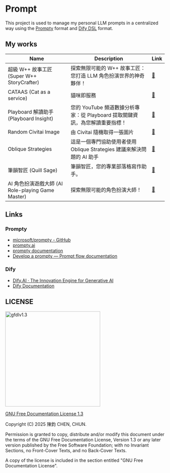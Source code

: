# Prompt

This project is used to manage my personal LLM prompts in a centralized way using the [Prompty](https://github.com/microsoft/prompty) format and [Dify DSL](https://docs.dify.ai/guides/application-orchestrate/creating-an-application#creating-from-a-dsl-file) format.

## My works

| Name | Description | Link |
|--|--|--|
| 超級 W++ 故事工匠 (Super W++ StoryCrafter) | 探索無限可能的 W++ 故事工匠：您打造 LLM 角色扮演世界的神奇夥伴！ | [🔗](/super-wpp-storycrafter/) |
| CATAAS (Cat as a service) | 貓咪即服務 | [🔗](/cat-as-a-service/) |
| Playboard 解讀助手 (Playboard Insight) | 您的 YouTube 頻道數據分析專家：從 Playboard 提取關鍵資訊，為您解讀重要指標！ | [🔗](/playboard-insight/) |
| Random Civitai Image | 由 Civitai 隨機取得一張圖片 | [🔗](/random-civitai-imagimage) |
| Oblique Strategies | 這是一個專門協助使用者使用 Oblique Strategies 建議來解決問題的 AI 助手 | [🔗](/oblique-strategies) |
| 筆韻智匠 (Quill Sage) | 筆韻智匠，您的專業部落格寫作助手。 | [🔗](/quill-sage/) |
| AI 角色扮演遊戲大師 (AI Role-playing Game Master) | 探索無限可能的角色扮演大師！ | [🔗](/ai-role-playing-game-master/) |

## Links

### Prompty

- [microsoft/prompty - GitHub](https://github.com/microsoft/prompty)
- [prompty.ai](https://prompty.ai/)
- [prompty documentation](https://prompty.ai/docs)
- [Develop a prompty — Prompt flow documentation](https://microsoft.github.io/promptflow/how-to-guides/develop-a-prompty/index.html)

### Dify

- [Dify.AI · The Innovation Engine for Generative AI](https://dify.ai/)
- [Dify Documentation](https://docs.dify.ai/)

## LICENSE

<img src="https://github.com/user-attachments/assets/4473e086-3f81-4f0a-be35-fa4f41b4de7c" alt="gfdlv1.3" width="300" />

[GNU Free Documentation License 1.3](/LICENSE)

Copyright (C)  2025 陳鈞 CHEN, CHUN.

Permission is granted to copy, distribute and/or modify this document under the terms of the GNU Free Documentation License, Version 1.3 or any later version published by the Free Software Foundation; with no Invariant Sections, no Front-Cover Texts, and no Back-Cover Texts.

A copy of the license is included in the section entitled "GNU Free Documentation License".
